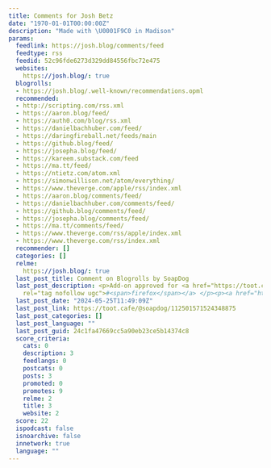```yaml
---
title: Comments for Josh Betz
date: "1970-01-01T00:00:00Z"
description: "Made with \U0001F9C0 in Madison"
params:
  feedlink: https://josh.blog/comments/feed
  feedtype: rss
  feedid: 52c96fde6273d329dd84556fbc72e475
  websites:
    https://josh.blog/: true
  blogrolls:
  - https://josh.blog/.well-known/recommendations.opml
  recommended:
  - http://scripting.com/rss.xml
  - https://aaron.blog/feed/
  - https://auth0.com/blog/rss.xml
  - https://danielbachhuber.com/feed/
  - https://daringfireball.net/feeds/main
  - https://github.blog/feed/
  - https://josepha.blog/feed/
  - https://kareem.substack.com/feed
  - https://ma.tt/feed/
  - https://ntietz.com/atom.xml
  - https://simonwillison.net/atom/everything/
  - https://www.theverge.com/apple/rss/index.xml
  - https://aaron.blog/comments/feed/
  - https://danielbachhuber.com/comments/feed/
  - https://github.blog/comments/feed/
  - https://josepha.blog/comments/feed/
  - https://ma.tt/comments/feed/
  - https://www.theverge.com/rss/apple/index.xml
  - https://www.theverge.com/rss/index.xml
  recommender: []
  categories: []
  relme:
    https://josh.blog/: true
  last_post_title: Comment on Blogrolls by SoapDog
  last_post_description: <p>Add-on approved for <a href="https://toot.cafe/tags/firefox"
    rel="tag nofollow ugc">#<span>firefox</span></a> </p><p><a href="https://addons.mozilla.org/en-GB/firefox/addon/feed-and-blogroll
  last_post_date: "2024-05-25T11:49:09Z"
  last_post_link: https://toot.cafe/@soapdog/112501571524348875
  last_post_categories: []
  last_post_language: ""
  last_post_guid: 24c1fa47669cc5a90eb23ce5b14374c8
  score_criteria:
    cats: 0
    description: 3
    feedlangs: 0
    postcats: 0
    posts: 3
    promoted: 0
    promotes: 9
    relme: 2
    title: 3
    website: 2
  score: 22
  ispodcast: false
  isnoarchive: false
  innetwork: true
  language: ""
---
```

